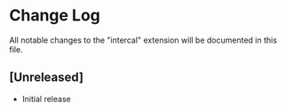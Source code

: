 # Change Log

All notable changes to the "intercal" extension will be documented in this file.

## [Unreleased]

- Initial release